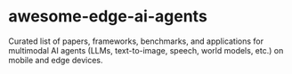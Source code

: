 # awesome-edge-ai-agents
Curated list of papers, frameworks, benchmarks, and applications for multimodal AI agents (LLMs, text-to-image, speech, world models, etc.) on mobile and edge devices.
